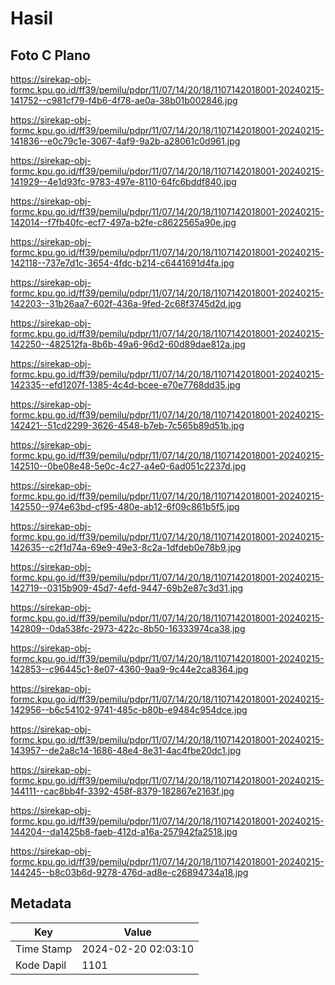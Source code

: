 # Hasil

## Foto C Plano

https://sirekap-obj-formc.kpu.go.id/ff39/pemilu/pdpr/11/07/14/20/18/1107142018001-20240215-141752--c981cf79-f4b6-4f78-ae0a-38b01b002846.jpg

https://sirekap-obj-formc.kpu.go.id/ff39/pemilu/pdpr/11/07/14/20/18/1107142018001-20240215-141836--e0c79c1e-3067-4af9-9a2b-a28061c0d961.jpg

https://sirekap-obj-formc.kpu.go.id/ff39/pemilu/pdpr/11/07/14/20/18/1107142018001-20240215-141929--4e1d93fc-9783-497e-8110-64fc6bddf840.jpg

https://sirekap-obj-formc.kpu.go.id/ff39/pemilu/pdpr/11/07/14/20/18/1107142018001-20240215-142014--f7fb40fc-ecf7-497a-b2fe-c8622565a90e.jpg

https://sirekap-obj-formc.kpu.go.id/ff39/pemilu/pdpr/11/07/14/20/18/1107142018001-20240215-142118--737e7d1c-3654-4fdc-b214-c6441691d4fa.jpg

https://sirekap-obj-formc.kpu.go.id/ff39/pemilu/pdpr/11/07/14/20/18/1107142018001-20240215-142203--31b26aa7-602f-436a-9fed-2c68f3745d2d.jpg

https://sirekap-obj-formc.kpu.go.id/ff39/pemilu/pdpr/11/07/14/20/18/1107142018001-20240215-142250--482512fa-8b6b-49a6-96d2-60d89dae812a.jpg

https://sirekap-obj-formc.kpu.go.id/ff39/pemilu/pdpr/11/07/14/20/18/1107142018001-20240215-142335--efd1207f-1385-4c4d-bcee-e70e7768dd35.jpg

https://sirekap-obj-formc.kpu.go.id/ff39/pemilu/pdpr/11/07/14/20/18/1107142018001-20240215-142421--51cd2299-3626-4548-b7eb-7c565b89d51b.jpg

https://sirekap-obj-formc.kpu.go.id/ff39/pemilu/pdpr/11/07/14/20/18/1107142018001-20240215-142510--0be08e48-5e0c-4c27-a4e0-6ad051c2237d.jpg

https://sirekap-obj-formc.kpu.go.id/ff39/pemilu/pdpr/11/07/14/20/18/1107142018001-20240215-142550--974e63bd-cf95-480e-ab12-6f09c861b5f5.jpg

https://sirekap-obj-formc.kpu.go.id/ff39/pemilu/pdpr/11/07/14/20/18/1107142018001-20240215-142635--c2f1d74a-69e9-49e3-8c2a-1dfdeb0e78b9.jpg

https://sirekap-obj-formc.kpu.go.id/ff39/pemilu/pdpr/11/07/14/20/18/1107142018001-20240215-142719--0315b909-45d7-4efd-9447-69b2e87c3d31.jpg

https://sirekap-obj-formc.kpu.go.id/ff39/pemilu/pdpr/11/07/14/20/18/1107142018001-20240215-142809--0da538fc-2973-422c-8b50-16333974ca38.jpg

https://sirekap-obj-formc.kpu.go.id/ff39/pemilu/pdpr/11/07/14/20/18/1107142018001-20240215-142853--c96445c1-8e07-4360-9aa9-9c44e2ca8364.jpg

https://sirekap-obj-formc.kpu.go.id/ff39/pemilu/pdpr/11/07/14/20/18/1107142018001-20240215-142956--b6c54102-9741-485c-b80b-e9484c954dce.jpg

https://sirekap-obj-formc.kpu.go.id/ff39/pemilu/pdpr/11/07/14/20/18/1107142018001-20240215-143957--de2a8c14-1686-48e4-8e31-4ac4fbe20dc1.jpg

https://sirekap-obj-formc.kpu.go.id/ff39/pemilu/pdpr/11/07/14/20/18/1107142018001-20240215-144111--cac8bb4f-3392-458f-8379-182867e2163f.jpg

https://sirekap-obj-formc.kpu.go.id/ff39/pemilu/pdpr/11/07/14/20/18/1107142018001-20240215-144204--da1425b8-faeb-412d-a16a-257942fa2518.jpg

https://sirekap-obj-formc.kpu.go.id/ff39/pemilu/pdpr/11/07/14/20/18/1107142018001-20240215-144245--b8c03b6d-9278-476d-ad8e-c26894734a18.jpg


## Metadata

| Key        | Value               |
| ---------- | ------------------- |
| Time Stamp | 2024-02-20 02:03:10 |
| Kode Dapil | 1101                |



